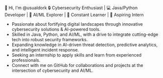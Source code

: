 👋 Hi, I'm @usualdork
🔒 Cybersecurity Enthusiast | 💻 Java/Python Developer | 🤖 AI/ML Explorer | 🌱 Constant Learner | 👔 Aspiring Intern
- Passionate about fortifying digital landscapes through innovative cybersecurity solutions & AI-powered tools.
- Skilled in Java, Python, and AI/ML, with a drive to integrate cutting-edge tech into robust security frameworks.
- Expanding knowledge in AI-driven threat detection, predictive analytics, and intelligent incident response.
- Seeking an internship to apply skills and learn from experienced professionals.
- Connect with me on GitHub for collaborations and projects at the intersection of cybersecurity and AI/ML.

